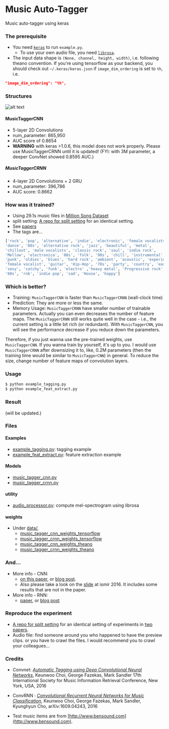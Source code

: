 # Music Auto-Tagger
Music auto-tagger using keras

### The prerequisite
* You need [`keras`](http://keras.io) to run `example.py`.
  * To use your own audio file, you need [`librosa`](http://librosa.github.io/librosa/).
* The input data shape is `(None, channel, height, width)`, i.e. following theano convention. If you're using tensorflow as your backend, you should check out `~/.keras/keras.json` if `image_dim_ordering` is set to `th`, i.e.
```json
"image_dim_ordering": "th",
```

### Structures

![alt text](https://github.com/keunwoochoi/music-auto_tagging-keras/blob/master/imgs/diagrams.png "structures")

#### MusicTaggerCNN
 * 5-layer 2D Convolutions
 * num_parameter: 865,950
 * AUC score of 0.8654
 * **WARNING** with keras >1.0.6, this model does not work properly.
 Please use MusicTaggerCRNN until it is updated!
(FYI: with 3M parameter, a deeper ConvNet showed 0.8595 AUC.)

##### MusicTaggerCRNN
 * 4-layer 2D Convolutions + 2 GRU 
 * num_parameter: 396,786
 * AUC score: 0.8662

### How was it trained?
 * Using 29.1s music files in [Million Song Dataset](http://labrosa.ee.columbia.edu/millionsong/)
 * split setting: [A repo for split setting](https://github.com/keunwoochoi/MSD_split_for_tagging/) for an identical setting.
 * See [papers](#credits)
 * The tags are...

```python
['rock', 'pop', 'alternative', 'indie', 'electronic', 'female vocalists', 
'dance', '00s', 'alternative rock', 'jazz', 'beautiful', 'metal', 
'chillout', 'male vocalists', 'classic rock', 'soul', 'indie rock',
'Mellow', 'electronica', '80s', 'folk', '90s', 'chill', 'instrumental',
'punk', 'oldies', 'blues', 'hard rock', 'ambient', 'acoustic', 'experimental',
'female vocalist', 'guitar', 'Hip-Hop', '70s', 'party', 'country', 'easy listening',
'sexy', 'catchy', 'funk', 'electro' ,'heavy metal', 'Progressive rock',
'60s', 'rnb', 'indie pop', 'sad', 'House', 'happy']
```

### Which is better?
 * Training: `MusicTaggerCNN` is faster than `MusicTaggerCRNN` (wall-clock time)
 * Prediction: They are more or less the same. 
 * Memory Usage: `MusicTaggerCRNN` have smaller number of trainable parameters. Actually you can even decreases the number of feature maps. The `MusicTaggerCRNN` still works quite well in the case - i.e., the current setting is a little bit rich (or redundant). With `MusicTaggerCNN`, you will see the performance decrease if you reduce down the parameters. 

Therefore, if you just wanna use the pre-trained weights, use `MusicTaggerCNN`. If you wanna train by yourself, it's up to you. I would use `MusicTaggerCRNN` after downsizing it to, like, 0.2M parameters (then the training time would be similar to `MusicTaggerCNN`) in general. To reduce the size, change number of feature maps of convolution layers.

### Usage
```bash
$ python example_tagging.py
$ python example_feat_extract.py
```

### Result
(will be updated.)

### Files
#### Examples
* [example_tagging.py](https://github.com/keunwoochoi/music-auto_tagging-keras/blob/master/example_tagging.py): tagging example
* [example_feat_extract.py](https://github.com/keunwoochoi/music-auto_tagging-keras/blob/master/example_feat_extract.py): feature extraction example

#### Models
* [music_tagger_cnn.py](https://github.com/keunwoochoi/music-auto_tagging-keras/blob/master/music_tagger_cnn.py)
* [music_tagger_crnn.py](https://github.com/keunwoochoi/music-auto_tagging-keras/blob/master/music_tagger_crnn.py)

#### utility
* [audio_processor.py](https://github.com/keunwoochoi/music-auto_tagging-keras/blob/master/audio_processor.py): compute mel-spectrogram using librosa

#### weights
* Under [data/](https://github.com/keunwoochoi/music-auto_tagging-keras/tree/master/data),
  - [music_tagger_cnn_weights_tensorflow](https://github.com/keunwoochoi/music-auto_tagging-keras/blob/master/data/music_tagger_cnn_weights_tensorflow.h5)
  - [music_tagger_crnn_weights_tensorflow](https://github.com/keunwoochoi/music-auto_tagging-keras/blob/master/data/music_tagger_crnn_weights_tensorflow.h5)
  - [music_tagger_cnn_weights_theano](https://github.com/keunwoochoi/music-auto_tagging-keras/blob/master/data/music_tagger_cnn_weights_theano.h5)
  - [music_tagger_crnn_weights_theano](https://github.com/keunwoochoi/music-auto_tagging-keras/blob/master/data/music_tagger_crnn_weights_theano.h5)


### And...

* More info - CNN: 
  * [on this paper](https://arxiv.org/abs/1606.00298), or [blog post](https://keunwoochoi.wordpress.com/2016/06/02/paper-is-out-automatic-tagging-using-deep-convolutional-neural-networks/).
  * Also please take a look on the [slide](https://github.com/keunwoochoi/music-auto_tagging-keras/blob/master/slide-ismir-2016.pdf) at ismir 2016. It includes some results that are not in the paper.
* More info - RNN:
  * [paper](https://arxiv.org/abs/1609.04243), or [blog post](https://keunwoochoi.wordpress.com/2016/09/15/paper-is-out-convolutional-recurrent-neural-networks-for-music-classification/)

### Reproduce the experiment
* [A repo for split setting](https://github.com/keunwoochoi/MSD_split_for_tagging/) for an identical setting of experiments in [two papers](#credits). 
* Audio file: find someone around you who happened to have the preview clips. or you have to crawl the files. I would recommend you to crawl your colleagues...

### Credits
* Convnet: [*Automatic Tagging using Deep Convolutional Neural Networks*](https://scholar.google.co.kr/citations?view_op=view_citation&hl=en&user=ZrqdSu4AAAAJ&citation_for_view=ZrqdSu4AAAAJ:3fE2CSJIrl8C), Keunwoo Choi, George Fazekas, Mark Sandler
17th International Society for Music Information Retrieval Conference, New York, USA, 2016
* ConvRNN : [*Convolutional Recurrent Neural Networks for Music Classification*](https://scholar.google.co.kr/citations?view_op=view_citation&hl=en&user=ZrqdSu4AAAAJ&sortby=pubdate&citation_for_view=ZrqdSu4AAAAJ:ULOm3_A8WrAC), Keunwoo Choi, George Fazekas, Mark Sandler, Kyunghyun Cho, arXiv:1609.04243, 2016

* Test music items are from [http://www.bensound.com](http://www.bensound.com).
